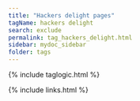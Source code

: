 ```yaml
---
title: "Hackers delight pages"
tagName: hackers delight
search: exclude
permalink: tag_hackers_delight.html
sidebar: mydoc_sidebar
folder: tags
---
```

{% include taglogic.html %}

{% include links.html %}